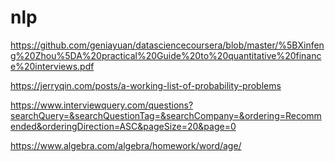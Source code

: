 # nlp

https://github.com/geniayuan/datasciencecoursera/blob/master/%5BXinfeng%20Zhou%5DA%20practical%20Guide%20to%20quantitative%20finance%20interviews.pdf

https://jerryqin.com/posts/a-working-list-of-probability-problems

https://www.interviewquery.com/questions?searchQuery=&searchQuestionTag=&searchCompany=&ordering=Recommended&orderingDirection=ASC&pageSize=20&page=0

https://www.algebra.com/algebra/homework/word/age/
